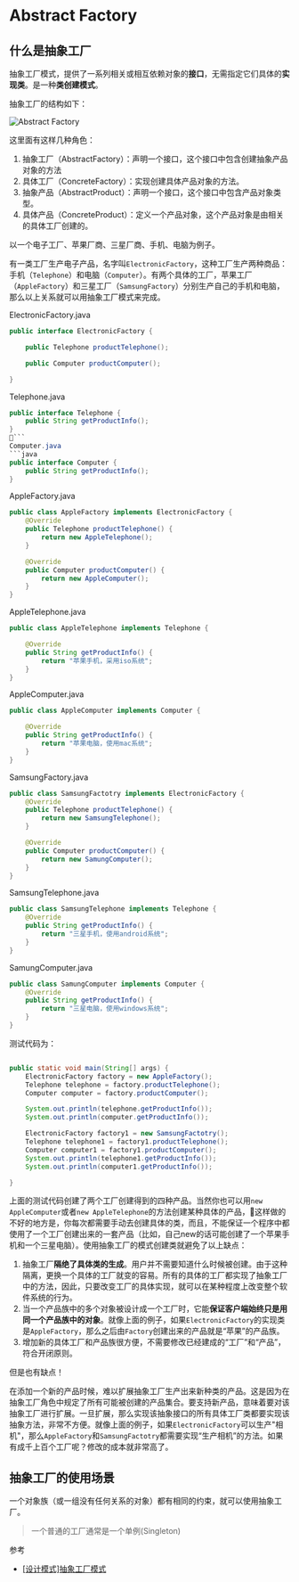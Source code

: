 # Abstract Factory

## 什么是抽象工厂
抽象工厂模式，提供了一系列相关或相互依赖对象的**接口**，无需指定它们具体的**实现类**。是一种**类创建模式**。

抽象工厂的结构如下：

![Abstract Factory](https://ws2.sinaimg.cn/large/006tNbRwly1fx41b4jac9j30s00bkjsa.jpg)

这里面有这样几种角色：
1. 抽象工厂（AbstractFactory）：声明一个接口，这个接口中包含创建抽象产品对象的方法
2. 具体工厂（ConcreteFactory）：实现创建具体产品对象的方法。
3. 抽象产品（AbstractProduct）：声明一个接口，这个接口中包含产品对象类型。
4. 具体产品（ConcreteProduct）：定义一个产品对象，这个产品对象是由相关的具体工厂创建的。


以一个电子工厂、苹果厂商、三星厂商、手机、电脑为例子。

有一类工厂生产电子产品，名字叫`ElectronicFactory`，这种工厂生产两种商品：手机（`Telephone`）和电脑（`Computer`）。有两个具体的工厂，苹果工厂（`AppleFactory`）和三星工厂（`SamsungFactory`）分别生产自己的手机和电脑，那么以上关系就可以用抽象工厂模式来完成。

ElectronicFactory.java
```java
public interface ElectronicFactory {

    public Telephone productTelephone();

    public Computer productComputer();

}
```
Telephone.java

```java
public interface Telephone {
    public String getProductInfo();
}
```
Computer.java
```java
public interface Computer {
    public String getProductInfo();
}
```

AppleFactory.java
```java
public class AppleFactory implements ElectronicFactory {
    @Override
    public Telephone productTelephone() {
        return new AppleTelephone();
    }

    @Override
    public Computer productComputer() {
        return new AppleComputer();
    }
}
```

AppleTelephone.java
```java
public class AppleTelephone implements Telephone {

    @Override
    public String getProductInfo() {
        return "苹果手机，采用iso系统";
    }
}
```

AppleComputer.java
```java
public class AppleComputer implements Computer {

    @Override
    public String getProductInfo() {
        return "苹果电脑，使用mac系统";
    }
}
```

SamsungFactory.java
```java
public class SamsungFactotry implements ElectronicFactory {
    @Override
    public Telephone productTelephone() {
        return new SamsungTelephone();
    }

    @Override
    public Computer productComputer() {
        return new SamungComputer();
    }
}
```

SamsungTelephone.java
```java
public class SamsungTelephone implements Telephone {
    @Override
    public String getProductInfo() {
        return "三星手机，使用android系统";
    }
}
```
SamungComputer.java
```java
public class SamungComputer implements Computer {
    @Override
    public String getProductInfo() {
        return "三星电脑，使用windows系统";
    }
}
```

测试代码为：
```java

public static void main(String[] args) {
    ElectronicFactory factory = new AppleFactory();
    Telephone telephone = factory.productTelephone();
    Computer computer = factory.productComputer();

    System.out.println(telephone.getProductInfo());
    System.out.println(computer.getProductInfo());

    ElectronicFactory factory1 = new SamsungFactotry();
    Telephone telephone1 = factory1.productTelephone();
    Computer computer1 = factory1.productComputer();
    System.out.println(telephone1.getProductInfo());
    System.out.println(computer1.getProductInfo());

}
```
上面的测试代码创建了两个工厂创建得到的四种产品。当然你也可以用`new AppleComputer`或者`new AppleTelephone`的方法创建某种具体的产品，这样做的不好的地方是，你每次都需要手动去创建具体的类，而且，不能保证一个程序中都使用了一个工厂创建出来的一套产品（比如，自己new的话可能创建了一个苹果手机和一个三星电脑）。使用抽象工厂的模式创建类就避免了以上缺点：
1. 抽象工厂**隔绝了具体类的生成**。用户并不需要知道什么时候被创建。由于这种隔离，更换一个具体的工厂就变的容易。所有的具体的工厂都实现了抽象工厂中的方法，因此，只要改变工厂的具体实现，就可以在某种程度上改变整个软件系统的行为。
2. 当一个产品族中的多个对象被设计成一个工厂时，它能**保证客户端始终只是用同一个产品族中的对象**。就像上面的例子，如果`ElectronicFactory`的实现类是`AppleFactory`，那么之后由`Factory`创建出来的产品就是“苹果”的产品族。
3. 增加新的具体工厂和产品族很方便，不需要修改已经建成的“工厂”和“产品”，符合开闭原则。

但是也有缺点！

在添加一个新的产品时候，难以扩展抽象工厂生产出来新种类的产品。这是因为在抽象工厂角色中规定了所有可能被创建的产品集合。要支持新产品，意味着要对该抽象工厂进行扩展。一旦扩展，那么实现该抽象接口的所有具体工厂类都要实现该抽象方法，非常不方便。就像上面的例子，如果`ElectronicFactory`可以生产"相机"，那么`AppleFactory`和`SamsungFactotry`都需要实现“生产相机”的方法。如果有成千上百个工厂呢？修改的成本就非常高了。

## 抽象工厂的使用场景
一个对象族（或一组没有任何关系的对象）都有相同的约束，就可以使用抽象工厂。

> 一个普通的工厂通常是一个单例(Singleton)


参考
* [[设计模式]抽象工厂模式](http://www.cnblogs.com/jingmoxukong/p/4211446.html)

